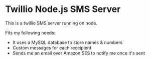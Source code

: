 Twillio Node.js SMS Server
============
This is a twillio SMS server running on node.  

Fits my following needs:
- It uses a MySQL database to store names & numbers
- Custom messages for each receipient
- Sends me an email over Amazon SES to notify me once it's sent
